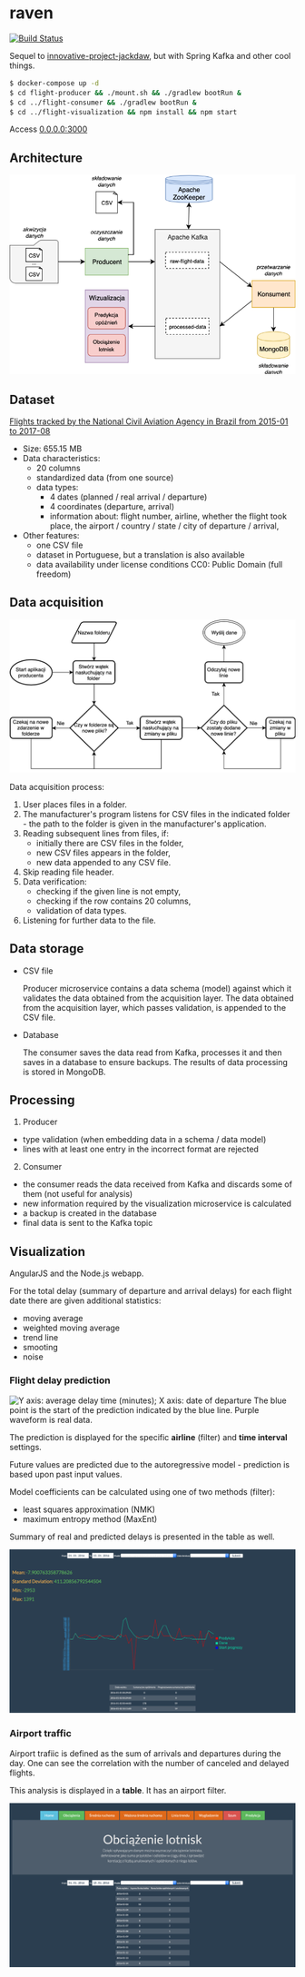 # raven

[![Build Status](https://travis-ci.com/hvvka/raven.svg?token=AtJu5RATvaNahLGCYye5&branch=master)](https://travis-ci.com/hvvka/raven)

Sequel to [innovative-project-jackdaw](https://github.com/nokia-wroclaw/innovative-project-jackdaw), but with Spring Kafka and other cool things.

```bash
$ docker-compose up -d
$ cd flight-producer && ./mount.sh && ./gradlew bootRun &
$ cd ../flight-consumer && ./gradlew bootRun & 
$ cd ../flight-visualization && npm install && npm start
```

Access [0.0.0.0:3000](http://0.0.0.0:3000)

## Architecture

![Components](./img/components.png)

## Dataset

[Flights tracked by the National Civil Aviation Agency in Brazil from 2015-01 to 2017-08](https://www.kaggle.com/ramirobentes/flights-in-brazil/data)

- Size: 655.15 MB
- Data characteristics:
    - 20 columns
    - standardized data (from one source)
    - data types:
        - 4 dates (planned / real arrival / departure)
        - 4 coordinates (departure, arrival)
        - information about: flight number, airline, whether the flight took place, the airport / country / state / city of departure / arrival,
- Other features:
    - one CSV file
    - dataset in Portuguese, but a translation is also available
    - data availability under license conditions CC0: Public Domain (full freedom)

## Data acquisition

![Flow diagram for data acquisition](./img/acquisition_flowchart.png)

Data acquisition process:

1. User places files in a folder.
1. The manufacturer's program listens for CSV files in the indicated folder - the path to the folder is given in the manufacturer's application.
1. Reading subsequent lines from files, if:
    - initially there are CSV files in the folder,
    - new CSV files appears in the folder,
    - new data appended to any CSV file.
1. Skip reading file header.
1. Data verification:
    - checking if the given line is not empty,
    - checking if the row contains 20 columns,
    - validation of data types.
1. Listening for further data to the file.

## Data storage

- CSV file
    
    Producer microservice contains a data schema (model) against which it validates the data obtained from the acquisition layer.
    The data obtained from the acquisition layer, which passes validation, is appended to the CSV file.

- Database

    The consumer saves the data read from Kafka, processes it and then saves in a database to ensure backups. The results of data processing is stored in MongoDB.

## Processing

1. Producer

- type validation (when embedding data in a schema / data model)
- lines with at least one entry in the incorrect format are rejected

2. Consumer

- the consumer reads the data received from Kafka and discards some of them (not useful for analysis)
- new information required by the visualization microservice is calculated
- a backup is created in the database
- final data is sent to the Kafka topic

## Visualization

AngularJS and the Node.js webapp. 

For the total delay (summary of departure and arrival delays) for each flight date there are given additional statistics:

- moving average
- weighted moving average 
- trend line
- smooting
- noise

### Flight delay prediction

![Y axis: average delay time (minutes); X axis: date of departure
The blue point is the start of the prediction indicated by the blue line. Purple waveform is real data.](./img/prediction.png)

The prediction is displayed for the specific **airline** (filter)
and **time interval** settings.

Future values are predicted due to the autoregressive model - prediction is based upon past input values.

Model coefficients can be calculated using one of two methods (filter):

- least squares approximation (NMK)
- maximum entropy method (MaxEnt)

Summary of real and predicted delays is presented in the table as well.

![Forecast tab](./img/prediction_impl.png)

### Airport traffic

Airport trafiic is defined as the sum of arrivals and departures during the day. One can see the correlation with the number of canceled and delayed flights.

This analysis is displayed in a **table**. It has an airport filter.

![Traffic tab](./img/traffic.png)

